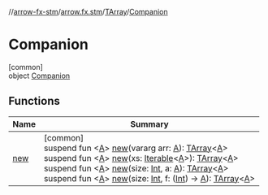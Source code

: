 //[arrow-fx-stm](../../../../index.md)/[arrow.fx.stm](../../index.md)/[TArray](../index.md)/[Companion](index.md)

# Companion

[common]\
object [Companion](index.md)

## Functions

| Name | Summary |
|---|---|
| [new](new.md) | [common]<br>suspend fun &lt;[A](new.md)&gt; [new](new.md)(vararg arr: [A](new.md)): [TArray](../index.md)&lt;[A](new.md)&gt;<br>suspend fun &lt;[A](new.md)&gt; [new](new.md)(xs: [Iterable](https://kotlinlang.org/api/latest/jvm/stdlib/kotlin.collections/-iterable/index.html)&lt;[A](new.md)&gt;): [TArray](../index.md)&lt;[A](new.md)&gt;<br>suspend fun &lt;[A](new.md)&gt; [new](new.md)(size: [Int](https://kotlinlang.org/api/latest/jvm/stdlib/kotlin/-int/index.html), a: [A](new.md)): [TArray](../index.md)&lt;[A](new.md)&gt;<br>suspend fun &lt;[A](new.md)&gt; [new](new.md)(size: [Int](https://kotlinlang.org/api/latest/jvm/stdlib/kotlin/-int/index.html), f: ([Int](https://kotlinlang.org/api/latest/jvm/stdlib/kotlin/-int/index.html)) -&gt; [A](new.md)): [TArray](../index.md)&lt;[A](new.md)&gt; |
